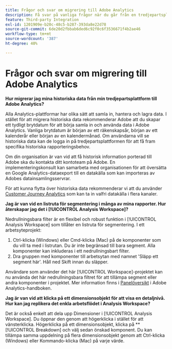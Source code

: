 ```yaml
---
title: Frågor och svar om migrering till Adobe Analytics
description: Få svar på vanliga frågor när du går från en tredjepartsplattform till Adobe.
feature: Third-party Integration
exl-id: 1201909e-b20c-48c5-b287-393da8e22d78
source-git-commit: 6de20d2fbbab6ded6c92f0c6f3536671f4b2ae46
workflow-type: tm+mt
source-wordcount: '387'
ht-degree: 40%

---
```


# Frågor och svar om migrering till Adobe Analytics

**Hur migrerar jag mina historiska data från min tredjepartsplattform till Adobe Analytics?**

Alla Analytics-plattformar har olika sätt att samla in, hantera och lagra data. I stället för att migrera historiska data rekommenderar Adobe att du skapar ett tydligt brytdatum för att börja samla in och använda data i Adobe Analytics. Vanliga brytdatum är början av ett räkenskapsår, början av ett kalenderår eller början av en kalendermånad. Om användarna vill se historiska data kan de logga in på tredjepartsplattformen för att få fram specifika historiska rapporteringsbehov.

Om din organisation är van vid att få historisk information porterad till Adobe ska du kontakta ditt kontoteam på Adobe. En implementeringskonsult kan samarbeta med organisationen för att översätta en Google Analytics-dataexport till en datakälla som kan importeras av Adobes datainsamlingsservrar.

För att kunna flytta över historiska data rekommenderar vi att du använder [Customer Journey Analytics](https://experienceleague.adobe.com/docs/analytics-platform/using/cja-overview/cja-overview.html) som kan ta in valfri datakälla i flera kanaler.

**Jag är van vid en listruta för segmentering i många av mina rapporter. Hur återskapar jag det i [!UICONTROL Analysis Workspace]?**

Nedrullningsbara filter är en flexibel och robust funktion i [!UICONTROL Analysis Workspace] som tillåter en listruta för segmentering. I ett arbetsyteprojekt:

1. Ctrl-klicka (Windows) eller Cmd-klicka (Mac) på de komponenter som du vill ta med i listrutan. Du är inte begränsad till bara segment. Alla komponenter kan inkluderas i ett nedrullningsbart filter.
2. Dra gruppen med komponenter till arbetsytan med namnet &#39;Släpp ett segment här&#39;. Håll ned Skift innan du släpper.

Användare som använder det här [!UICONTROL Workspace]-projektet kan nu använda det här nedrullningsbara filtret för att tillämpa segment eller andra komponenter i projektet. Mer information finns i [Panelöversikt](/help/analyze/analysis-workspace/c-panels/panels.md) i Adobe Analytics-handboken.

**Jag är van vid att klicka på ett dimensionsobjekt för att visa en detaljnivå. Hur kan jag replikera det enkla arbetsflödet i Analysis Workspace?**

Det är också enkelt att dela upp Dimensioner i [!UICONTROL Analysis Workspace]. Du öppnar den genom att högerklicka i stället för att vänsterklicka. Högerklicka på ett dimensionsobjekt, klicka på **[!UICONTROL Breakdown] och välj sedan önskad komponent. Du kan tillämpa samma uppdelning på flera dimensionsobjekt genom att Ctrl-klicka (Windows) eller Kommando-klicka (Mac) på varje värde.
